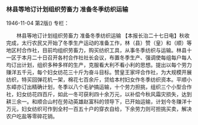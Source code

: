 ### 林县等地订计划组织劳畜力  准备冬季纺织运输

1946-11-04
第2版()
专栏：

　　林县等地订计划组织劳畜力
    准备冬季纺织运输
    【本报长治二十七日电】秋收完成，太行农民又开始了冬季生产运动的准备工作，林（县）赞（皇）和（顺）等地区村合作社，目前均组织劳畜力，购买纺织工具，从事冬季纺织与运输。林县十一区于本月二十日召开各村合作社社长会议，布置冬季生产、强调使每组每户每人均订出计划，组织多种多样的生产，克服看大利不看小利的思想。提出以每个劳力赚洋五千元，每个妇女纺花三十斤为奋斗目标。赞皇王家坪合作社，为大规模开展纺织，特买回弹花机一架，棉花七百余斤，贷给本村妇女作冬季纺织资本。平顺小东嶂亦订出精确计划，冬季以八个毛驴搞运输，十个劳力担挑，组织三个小型合作社，妇女纺花四百斤，如此一冬可获利四十余万元，以补偿今秋风霜灾损失，达到耕三余一。和顺合山村在劳动英雄赵富科的领导下，已开始运输，计划今冬赚洋十万元，妇女纺织可作到全村一百五十户的穿衣自给，下余劳力则可担挑买卖，解决农户吃盐等零碎花销。
